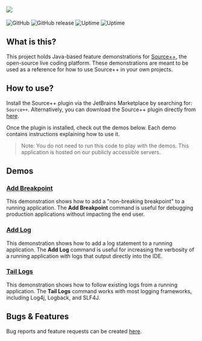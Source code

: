 # ![](https://github.com/sourceplusplus/sourceplusplus/blob/master/.github/media/sourcepp_logo.svg)

![GitHub](https://img.shields.io/github/license/sourceplusplus/protocol)
![GitHub release](https://img.shields.io/github/v/release/sourceplusplus/sourceplusplus?include_prereleases)
![Uptime](https://img.shields.io/endpoint?url=https%3A%2F%2Fraw.githubusercontent.com%2Fsourceplusplus%2Fstatus%2Fmaster%2Fapi%2Fsource-demos%2Fuptime.json)
![Uptime](https://img.shields.io/endpoint?url=https%3A%2F%2Fraw.githubusercontent.com%2Fsourceplusplus%2Fstatus%2Fmaster%2Fapi%2Fsource-demos%2Fresponse-time.json)

## What is this?

This project holds Java-based feature demonstrations for [Source++](https://github.com/sourceplusplus/sourceplusplus),
the open-source live coding platform. These demonstrations are meant to be used as a reference for how to use Source++
in your own projects.

## How to use?

Install the Source++ plugin via the JetBrains Marketplace by searching for: `Source++`.
Alternatively, you can download the Source++ plugin directly from [here](https://plugins.jetbrains.com/plugin/12033-source-).

Once the plugin is installed, check out the demos below. Each demo contains instructions explaining how to use it.

> Note: You do not need to run this code to play with the demos. This application is hosted on our publicly accessible servers.

## Demos

### [Add Breakpoint](./src/main/java/spp/demo/command/AddBreakpoint.java)

This demonstration shows how to add a "non-breaking breakpoint" to a running application. The **Add Breakpoint** command
is useful for debugging production applications without impacting the end user.

### [Add Log](./src/main/java/spp/demo/command/AddLog.java)

This demonstration shows how to add a log statement to a running application. The **Add Log** command is useful for
increasing the verbosity of a running application with logs that output directly into the IDE.

### [Tail Logs](./src/main/java/spp/demo/command/TailLogs.java)

This demonstration shows how to follow existing logs from a running application. The **Tail Logs** command works with
most logging frameworks, including Log4j, Logback, and SLF4J.

## Bugs & Features

Bug reports and feature requests can be created [here](https://github.com/sourceplusplus/sourceplusplus/issues).
